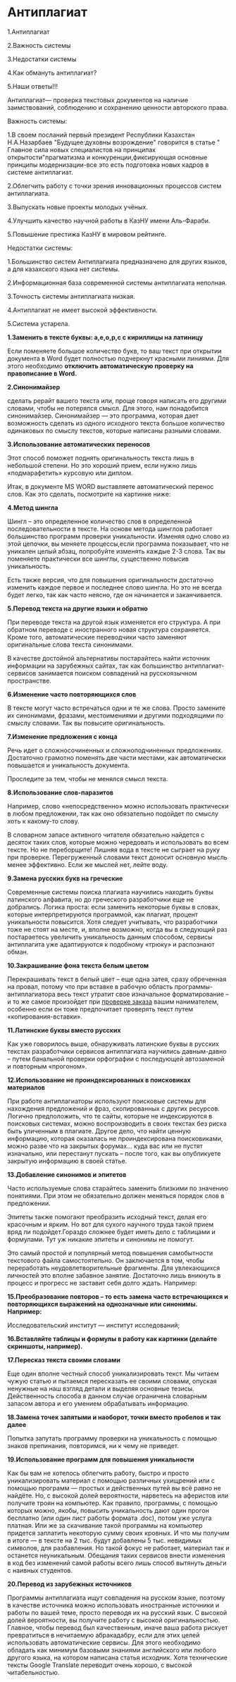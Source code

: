 # Антиплагиат

1.Антиплагиат

2.Важность системы

3.Недостатки системы

4.Как обмануть антиплагиат?

5.Наши ответы!!!

Антиплагиат— проверка текстовых документов на наличие заимствований,
соблюдению и сохранению ценности авторского права.

Важность системы:

1.В своем посланий первый президент Республики Казахстан Н.А.Назарбаев "Будущее:духовны возрождение" говорится в статье " Главное сила новых специалистов на принципах открытости"прагматизма и конкуренции,фиксирующая основные принципы модернизации-все это есть подготовка новых кадров в системе антиплагиат.

2.Облегчить работу с точки зрения инновационных процессов систем антиплагиата.

3.Выпускать новые проекты молодых учёных.

4.Улучшить качество научной работы в КазНУ имени Аль-Фараби.

5.Повышение престижа КазНУ в мировом рейтинге.

Недостатки системы:

1.Большинство систем Антиплагиата предназначено для других языков, а для казахского языка нет системы.

2.Информационная база современной системы антиплагиата неполная.

3.Точность системы антиплагиата низкая.

4.Антиплагиат не имеет высокой эффективности.

5.Система устарела.

**1.Заменить в тексте буквы: **а,е,о,р,с** с кириллицы на латиницу** 

Если поменяете большое количество букв, то ваш текст при открытии документа в Word будет полностью подчеркнут красными линиями. Для этого необходимо **отключить автоматическую проверку на правописание в Word.**

**2.Синонимайзер**

сделать рерайт вашего текста или, проще говоря написать его другими словами, чтобы не потерялся смысл. Для этого, нам понадобится синонимайзер. Синонимайзер — это программа, которая дает возможность сделать из одного исходного текста большое количество одинаковых по смыслу текстов, которые написаны разными словами. 

**3.Использование автоматических переносов**

Этот способ поможет поднять оригинальность текста лишь в небольшой степени. Но это хороший прием, если нужно лишь «подмарафетить» курсовую или диплом.

Итак, в документе MS WORD выставляете автоматический перенос слов. Как это сделать, посмотрите на картинке ниже:

**4.Метод шингла**

Шингл – это определенное количество слов в определенной последовательности в тексте. На основе метода шинглов работает большинство программ проверки уникальности. Изменяя одно слово из этой цепочки, вы меняете процессы,если программа показывает, что не уникален целый абзац, попробуйте изменять каждые 2-3 слова. Так вы поменяете практически все шинглы, существенно повысив уникальность.

Есть также версия, что для повышения оригинальности достаточно изменить каждое первое и последнее слово шингла. Но это не всегда будет легко, так как часто неясно, где он начинается и заканчивается.

**5.Перевод текста на другие языки и обратно**

При переводе текста на другой язык изменяется его структура. А при обратном переводе с иностранного новая структура сохраняется. Кроме того, автоматические переводчики часто заменяют оригинальные слова текста синонимами.

В качестве достойной альтернативы постарайтесь найти источник информации на зарубежных сайтах, так как большинство антиплагиат-сервисов занимается поиском совпадений на русскоязычном пространстве.

**6.Изменение часто повторяющихся слов**

В тексте могут часто встречаться одни и те же слова. Просто замените их синонимами, фразами, местоимениями и другими подходящими по смыслу словами. Так вы повысите оригинальность.

**7.Изменение предложения с конца**

Речь идет о сложносочиненных и сложноподчиненных предложениях. Достаточно грамотно поменять две части местами, как автоматически повышается и уникальность документа.

Проследите за тем, чтобы не менялся смысл текста.

**8.Использование слов-паразитов**

Например, слово «непосредственно» можно использовать практически в любом предложении, так как оно обязательно подойдет по смыслу хоть к какому-то слову.

В словарном запасе активного читателя обязательно найдется с десяток таких слов, которые можно чередовать и использовать во всем тексте. Но не переборщите! Лишняя вода в тексте не сыграет на руку при проверке. Перегруженный словами текст доносит основную мысль менее эффективно. Если же мыслей нет, лейте воду.

**9.Замена русских букв на греческие**

Современные системы поиска плагиата научились находить буквы латинского алфавита, но до греческого разработчики еще не добрались. Логика проста: если заменить некоторые буквы в словах, которые интерпретируются программой, как плагиат, процент уникальности повысится. Хотя следует учитывать, что разработчики тоже не стоят на месте, и, вполне возможно, когда вы в следующий раз постараетесь увеличить уникальность данным способом, сервисы антиплагита уже адаптируются к подобному «трюку» и распознают обман.

**10.Закрашивание фона текста белым цветом**

Перекрашивать текст в белый цвет – еще одна затея, сразу обреченная на провал, потому что при вставке в рабочую область программы-антиплагиатора весь текст утратит свое изначальное форматирование – и то же самое произойдет при [проверке заказа](https://gdeikakzarabotat.ru/stati/kak-besplatno-proverit-unikalnost-teksta-top-8-servisov-po-proverki-teksta-na-unikalnost.html) вашим нанимателем, особенно если он тоже предпочитает проверять текст путем «копирования-вставки».

**11.Латинские буквы вместо русских**

Как уже говорилось выше, обнаруживать латинские буквы в русских текстах разработчики сервисов антиплагиата научились давным-давно – путем банальной проверки орфографии с последующей автозаменой и повторным «прогоном».

**12.Использование не проиндексированных в поисковиках материалов**

При работе антиплагиаторы используют поисковые системы для нахождения предложений и фраз, скопированных с других ресурсов. Логично предположить, что те сайты, которые не индексируются в поисковых системах, можно воспроизводить в своих текстах без риска быть уличенным в плагиате. Другое дело, что найти ценную информацию, которая оказалась не проиндексирована поисковиками, можно разве что на закрытых форумах… куда вас или не пустят изначально, или перестанут пускать – после того, как вы опубликуете закрытую информацию в своей статье.

**13.Добавление синонимов и эпитетов**

Часто используемые слова старайтесь заменить близкими по значению понятиями. При этом не обязательно должен меняться порядок слов в предложении.

Эпитеты также помогают преобразить исходный текст, делая его красочным и ярким. Но вот для сухого научного труда такой прием вряд ли подойдет.Гораздо сложнее будет иметь дело с таблицами и формулами. Тут уж никакие эпитеты и синонимы не помогут.



Это самый простой и популярный метод повышения самобытности текстового файла самостоятельно. Он заключается в том, чтобы переработать неудовлетворительные фрагменты. Для увлекающихся личностей это вполне забавное занятие. Достаточно лишь вникнуть в процесс и прогресс не заставит себя долго ждать. Например:

**15.Преобразование повторов – то есть замена часто встречающихся и повторяющихся выражений на однозначные или синонимы. Например:**

Исследовательский институт — институт исследований;

**16.Вставляйте таблицы и формулы в работу как картинки (делайте скриншоты, например).**

**17.Пересказ текста своими словами**

Еще один вполне честный способ уникализировать текст. Мы читаем чужую статью и пытаемся пересказать ее своими словами, опуская ненужные на наш взгляд детали и выделяя основные тезисы. Действенность способа в данном случае ограничена словарным запасом автора и его умением обрабатывать информацию.

**18.Замена точек запятыми и наоборот, точки вместо пробелов и так далее**

Попытка запутать программу проверки на уникальность с помощью знаков препинания, повторимся, ни к чему не приведет.

**19.Использование программ для повышения уникальности**

 Как бы вам не хотелось облегчить работу, быстро и просто уникализировать материал с помощью различных ухищрений или с помощью программ — простых и действенных путей вы всё равно не найдёте. Но, с высокой долей вероятности, нарветесь на аферистов или получите троян на компьютер. Как правило, программы, с помощью которых можно, якобы, повысить уникальность дают один прогон бесплатно (или один лист работы формата .doc), потом уже услуга платная. Или же за скачивание такой программы на компьютер придется заплатить некоторую сумму своих кровных. И что мы получим в итоге — в тексте на 2 тыс. будут добавлены 5 тыс. невидимых символов, для разбавления. Но такой фокус не работает, материал так и останется неуникальным. Обещания таких сервисов внести изменения в код без изменений самой работы всего лишь способ вытянуть деньги с наивных студентов.

**20.Перевод из зарубежных источников**

 Программы антиплагиата ищут совпадения на русском языке, поэтому в качестве источника можно использовать иностранные источники и работы по вашей теме, просто переводя их на русский язык. С высокой долей вероятности, вы получите работу с высокой оригинальностью. Главное, чтобы перевод был качественным, иначе ваша работа рискует превратиться в нечитаемую абракадабру, если для этих целей использовать автоматические сервисы. Для этого необходимо обладать как минимум базовыми знаниями английского или любого другого языка, на котором написана статья исходник. Хотя технические тексты Google Translate переводит очень хорошо, с высокой читабельностью.